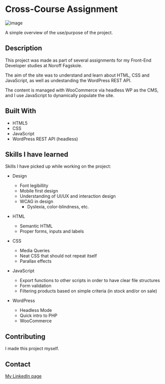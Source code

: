 # Cross-Course Assignment

![image](https://user-images.githubusercontent.com/52622303/164316813-4b12d99f-aeb7-4069-85cf-e72b3a50ac99.png)

A simple overview of the use/purpose of the project.

## Description

This project was made as part of several assignments for my Front-End Developer
studies at Noroff Fagskole. 

The aim of the site was to understand and learn about HTML, CSS and JavaScript,
as well as undestanding the WordPress REST API. 

The content is managed with WooCommerce via headless WP as the CMS, and I use JavaScript to dynamically populate the site.

## Built With

- HTML5
- CSS
- JavaScript 
- WordPress REST API (headless)

## Skills I have learned

Skills I have picked up while working on the project:
- Design
    - Font legibillity
    - Mobile first design
    - Understanding of UI/UX and interaction design
    - WCAG in design
        - Dyslexia, color-blindness, etc.
- HTML
    - Semantic HTML
    - Proper forms, inputs and labels

- CSS
    - Media Queries 
    - Neat CSS that should not repeat itself
    - Parallax effects
- JavaScript 
    - Export functions to other scripts in order to have clear file structures
    - Form validation
    - Filtering products based on simple criteria (in stock and/or on sale)
- WordPress
    - Headless Mode
    - Quick intro to PHP
    - WooCommerce

## Contributing

I made this project myself. 

## Contact

[My LinkedIn page](https://www.linkedin.com/in/vegard-m-a1bba7174/)
